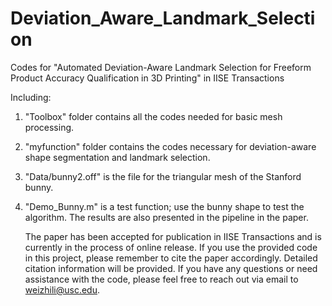 # Deviation_Aware_Landmark_Selection
Codes for "Automated Deviation-Aware Landmark Selection for Freeform Product Accuracy Qualification in 3D Printing" in IISE Transactions 

Including:
1. "Toolbox" folder contains all the codes needed for basic mesh processing.
2. "myfunction" folder contains the codes necessary for deviation-aware shape segmentation and landmark selection.
3. "Data/bunny2.off" is the file for the triangular mesh of the Stanford bunny.
4. "Demo_Bunny.m" is a test function; use the bunny shape to test the algorithm. The results are also presented in the pipeline in the paper.

   The paper has been accepted for publication in IISE Transactions and is currently in the process of online release. If you use the provided code in this project, please remember to cite the paper accordingly. Detailed citation information will be provided. If you have any questions or need assistance with the code, please feel free to reach out via email to weizhili@usc.edu.
